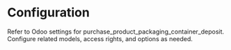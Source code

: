 # Configuration

Refer to Odoo settings for purchase_product_packaging_container_deposit. Configure related models, access rights, and options as needed.
